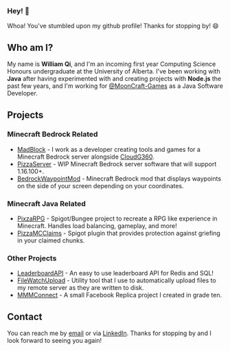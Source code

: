 ### Hey! 👋

Whoa! You've stumbled upon my github profile! Thanks for stopping by! 😄

## Who am I?
My name is **William Qi**, and I'm an incoming first year Computing Science Honours undergraduate at the University of Alberta. I've been working with **Java** after having experimented with and creating projects with **Node.js** the past few years, and I'm working for [@MoonCraft-Games](https://github.com/Mooncraft-Games) as a Java Software Developer.

## Projects

### Minecraft Bedrock Related
- [MadBlock](https://github.com/Mooncraft-Games) - I work as a developer creating tools and games for a Minecraft Bedrock server alongside [CloudG360](https://github.com/CloudG360).
- [PizzaServer](https://github.com/WillQi/PizzaServer) - WIP Minecraft Bedrock server software that will support 1.16.100+. 
- [BedrockWaypointMod](https://github.com/WillQi/BedrockWaypointMod) - Minecraft Bedrock mod that displays waypoints on the side of your screen depending on your coordinates.

### Minecraft Java Related
- [PixzaRPG](https://github.com/PixzaRPG) - Spigot/Bungee project to recreate a RPG like experience in Minecraft. Handles load balancing, gameplay, and more!
- [PizzaMCClaims](https://github.com/WillQi/PizzaMCClaims) - Spigot plugin that provides protection against griefing in your claimed chunks.

### Other Projects
- [LeaderboardAPI](https://github.com/WillQi/LeaderboardAPI) - An easy to use leaderboard API for Redis and SQL!
- [FileWatchUpload](https://github.com/WillQi/FileWatchUpload) - Utility tool that I use to automatically upload files to my remote server as they are written to disk.
- [MMMConnect](https://github.com/WillQi/MMMConnect) - A small Facebook Replica project I created in grade ten.

## Contact
You can reach me by [email](mailto:wqi3@ualberta.ca) or via [LinkedIn](https://www.linkedin.com/in/william-qi/).
Thanks for stopping by and I look forward to seeing you again!
